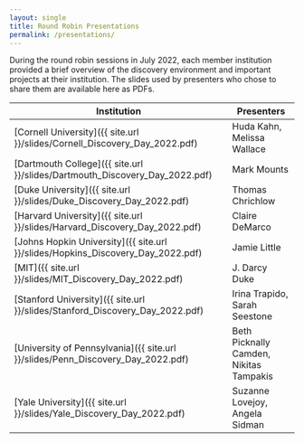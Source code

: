 ```yaml
---
layout: single
title: Round Robin Presentations
permalink: /presentations/
---
```

During the round robin sessions in July 2022, each member institution provided a brief overview of the discovery environment and important projects at their institution. The slides used by presenters who chose to share them are available here as PDFs.

| Institution | Presenters |
|---|---|
| [Cornell University]({{ site.url }}/slides/Cornell_Discovery_Day_2022.pdf)| Huda Kahn, Melissa Wallace |
| [Dartmouth College]({{ site.url }}/slides/Dartmouth_Discovery_Day_2022.pdf)| Mark Mounts |
| [Duke University]({{ site.url }}/slides/Duke_Discovery_Day_2022.pdf) | Thomas Chrichlow |
| [Harvard University]({{ site.url }}/slides/Harvard_Discovery_Day_2022.pdf) | Claire DeMarco |
| [Johns Hopkin University]({{ site.url }}/slides/Hopkins_Discovery_Day_2022.pdf) | Jamie Little |
| [MIT]({{ site.url }}/slides/MIT_Discovery_Day_2022.pdf) | J. Darcy Duke |
| [Stanford University]({{ site.url }}/slides/Stanford_Discovery_Day_2022.pdf) | Irina Trapido, Sarah Seestone |
| [University of Pennsylvania]({{ site.url }}/slides/Penn_Discovery_Day_2022.pdf) | Beth Picknally Camden, Nikitas Tampakis|
| [Yale University]({{ site.url }}/slides/Yale_Discovery_Day_2022.pdf) | Suzanne Lovejoy, Angela Sidman|
